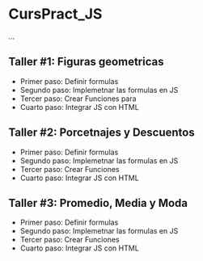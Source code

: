 # CursPract_JS

...

## Taller #1: Figuras geometricas

- Primer paso: Definir formulas
- Segundo paso: Implemetnar las formulas en JS
- Tercer paso: Crear Funciones para
- Cuarto paso: Integrar JS con HTML


## Taller #2: Porcetnajes y Descuentos

- Primer paso: Definir formulas
- Segundo paso: Implemetnar las formulas en JS
- Tercer paso: Crear Funciones
- Cuarto paso: Integrar JS con HTML


## Taller #3: Promedio, Media y Moda

- Primer paso: Definir formulas
- Segundo paso: Implemetnar las formulas en JS
- Tercer paso: Crear Funciones
- Cuarto paso: Integrar JS con HTML